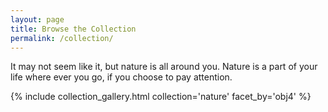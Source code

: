 ```yaml
---
layout: page
title: Browse the Collection
permalink: /collection/
---
```


It may not seem like it, but nature is all around you. 
Nature is a part of your life where ever you go, if you choose to pay attention. 


{% include collection_gallery.html collection='nature' facet_by='obj4' %}
